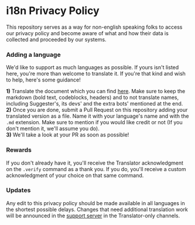 # i18n Privacy Policy
This repository serves as a way for non-english speaking folks to access our privacy policy and become aware of what and how their data is collected and proceeded by our systems.

### Adding a language
We'd like to support as much languages as possible. If yours isn't listed here, you're more than welcome to translate it. If you're that kind and wish to help, here's some guidance!

**1)** Translate the document which you can find [here](english.md). Make sure to keep the markdown (bold text, codeblocks, headers) and to not translate names, including Suggester's, its devs' and the extra bots' mentioned at the end.\
**2)** Once you are done, submit a Pull Request on this repository adding your translated version as a file. Name it with your language's name and with the `.md` extension. Make sure to mention if you would like credit or not (If you don't mention it, we'll assume you do).\
**3)** We'll take a look at your PR as soon as possible!

### Rewards
If you don't already have it, you'll receive the Translator acknowledgment on the `.verify` command as a thank you. If you do, you'll receive a custom acknowledgment of your choice on that same command.

### Updates
Any edit to this privacy policy should be made available in all languages in the shortest possible delays. Changes that need additional translation work will be announced in the [support server](https://suggester.js.org/support) in the Translator-only channels.
